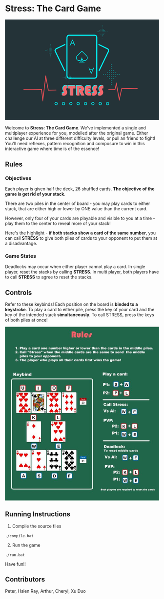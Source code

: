 # Stress: The Card Game

![Rules](images/BG2.png)

Welcome to **Stress: The Card Game**. We've implemented a single and multiplayer experience for you, modelled after the original game. Either challenge our AI at three different difficulty levels, or pull an friend to fight! You'll need reflexes, pattern recognition and composure to win in this interactive game where time is of the essence! 

## **Rules**

### Objectives
Each player is given half the deck, 26 shuffled cards. **The objective of the game is get rid of your stack**. 

There are two piles in the center of board - you may play cards to either stack, that are either high or lower by ONE value than the current card.

However, only four of your cards are playable and visible to you at a time - play them to the center to reveal more of your stack!

Here's the highlight - **if both stacks show a card of the same number**, you can call **STRESS** to give both piles of cards to your opponent to put them at a disadvantage.

### Game States
Deadlocks may occur when either player cannot play a card. In single player, reset the stacks by calling **STRESS**. In multi player, both players have to call **STRESS** to agree to reset the stacks. 


## **Controls**

Refer to these keybinds! Each position on the board is **binded to a keystroke**. To play a card to either pile, press the key of your card and the key of the intended stack **simultaneously**. To call STRESS, press the keys of both piles at once!

![Rules](images/guide.png)


## **Running Instructions**

1. Compile the source files

```./compile.bat```

2. Run the game

```./run.bat```

Have fun!!

## Contributors

Peter, Hsien Ray, Arthur, Cheryl, Xu Duo


